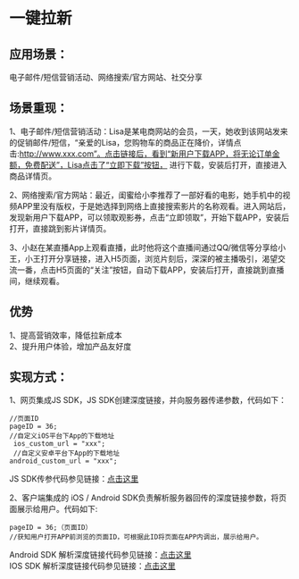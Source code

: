 # 一键拉新

## 应用场景：

电子邮件/短信营销活动、网络搜索/官方网站、社交分享

## 场景重现：

1、电子邮件/短信营销活动：Lisa是某电商网站的会员，一天，她收到该网站发来的促销邮件/短信，“亲爱的Lisa，您购物车的商品正在降价，详情点击:http://www.xxx.com”。点击链接后，看到“新用户下载APP，将无论订单金额，免费配送”，Lisa点击了“立即下载”按钮， 进行下载，安装后打开，直接进入商品详情页。

2、网络搜索/官方网站：最近，闺蜜给小李推荐了一部好看的电影，她手机中的视频APP里没有版权，于是她选择到网络上直接搜索影片的名称观看。进入网站后，发现新用户下载APP，可以领取观影券，点击“立即领取”，开始下载APP，安装后打开，直接跳到影片详情页。

3、小赵在某直播App上观看直播，此时他将这个直播间通过QQ/微信等分享给小王，小王打开分享链接，进入H5页面，浏览片刻后，深深的被主播吸引，渴望交流一番，点击H5页面的“关注”按钮，自动下载APP，安装后打开，直接跳到直播间，继续观看。

## 优势

1、提高营销效率，降低拉新成本  
 2、提升用户体验，增加产品友好度

## 实现方式：

1、网页集成JS SDK，JS SDK创建深度链接，并向服务器传递参数，代码如下：

```text
//页面ID 
pageID = 36; 
//自定义iOS平台下App的下载地址
 ios_custom_url = "xxx";
 //自定义安卓平台下App的下载地址 
android_custom_url = "xxx";
```

JS SDK传参代码参见链接：[点击这里](https://pagedoc.lkme.cc/linkpage/linkpage-integration/js-sdk.html#%E5%88%9B%E5%BB%BA%E6%B7%B1%E5%BA%A6%E9%93%BE%E6%8E%A5)

2、客户端集成的 iOS / Android SDK负责解析服务器回传的深度链接参数，将页面展示给用户。代码如下:

```text
pageID = 36;（页面ID）
//获知用户打开APP前浏览的页面ID，可根据此ID将页面在APP内调出，展示给用户。
```

Android SDK 解析深度链接代码参见链接：[点击这里](https://pagedoc.lkme.cc/linkpage/linkpage-integration/android-sdk.html#%E8%A7%A3%E6%9E%90%E6%B7%B1%E5%BA%A6%E9%93%BE%E6%8E%A5%E5%8F%82%E6%95%B0%E5%B9%B6%E8%B7%B3%E8%BD%AC)   
IOS SDK 解析深度链接代码参见链接：[点击这里](https://pagedoc.lkme.cc/linkpage/linkpage-integration/ios-sdk.html#%E8%A7%A3%E6%9E%90%E6%B7%B1%E5%BA%A6%E9%93%BE%E6%8E%A5)


